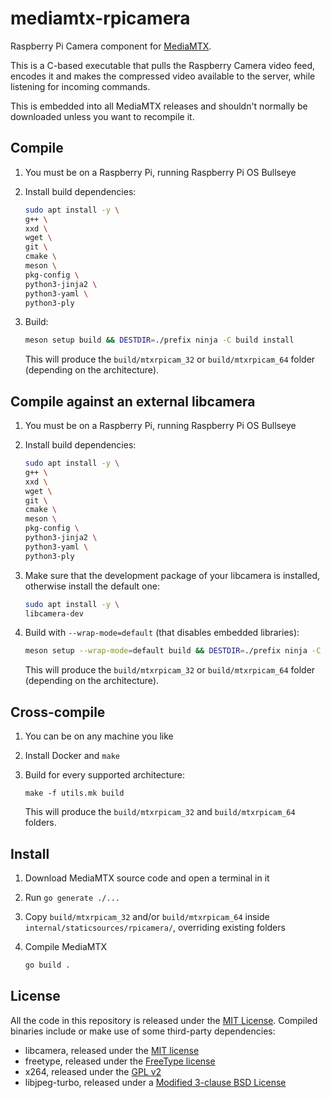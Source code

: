# mediamtx-rpicamera

Raspberry Pi Camera component for [MediaMTX](https://github.com/bluenviron/mediamtx).

This is a C-based executable that pulls the Raspberry Camera video feed, encodes it and makes the compressed video available to the server, while listening for incoming commands.

This is embedded into all MediaMTX releases and shouldn't normally be downloaded unless you want to recompile it.

## Compile

1. You must be on a Raspberry Pi, running Raspberry Pi OS Bullseye

2. Install build dependencies:

   ```sh
   sudo apt install -y \
   g++ \
   xxd \
   wget \
   git \
   cmake \
   meson \
   pkg-config \
   python3-jinja2 \
   python3-yaml \
   python3-ply
   ```

3. Build:

   ```sh
   meson setup build && DESTDIR=./prefix ninja -C build install
   ```

   This will produce the `build/mtxrpicam_32` or `build/mtxrpicam_64` folder (depending on the architecture).

## Compile against an external libcamera

1. You must be on a Raspberry Pi, running Raspberry Pi OS Bullseye

2. Install build dependencies:

   ```sh
   sudo apt install -y \
   g++ \
   xxd \
   wget \
   git \
   cmake \
   meson \
   pkg-config \
   python3-jinja2 \
   python3-yaml \
   python3-ply
   ```

3. Make sure that the development package of your libcamera is installed, otherwise install the default one:

   ```sh
   sudo apt install -y \
   libcamera-dev
   ```

3. Build with `--wrap-mode=default` (that disables embedded libraries):

   ```sh
   meson setup --wrap-mode=default build && DESTDIR=./prefix ninja -C build install
   ```

   This will produce the `build/mtxrpicam_32` or `build/mtxrpicam_64` folder (depending on the architecture).

## Cross-compile

1. You can be on any machine you like

2. Install Docker and `make`

3. Build for every supported architecture:

   ```
   make -f utils.mk build
   ```

   This will produce the `build/mtxrpicam_32` and `build/mtxrpicam_64` folders.

## Install

1. Download MediaMTX source code and open a terminal in it

2. Run `go generate ./...`

3. Copy `build/mtxrpicam_32` and/or `build/mtxrpicam_64` inside `internal/staticsources/rpicamera/`, overriding existing folders

4. Compile MediaMTX

   ```sh
   go build .
   ```

## License

All the code in this repository is released under the [MIT License](LICENSE). Compiled binaries include or make use of some third-party dependencies:

* libcamera, released under the [MIT license](https://git.libcamera.org/libcamera/libcamera.git/tree/LICENSES)
* freetype, released under the [FreeType license](https://github.com/freetype/freetype/blob/master/LICENSE.TXT)
* x264, released under the [GPL v2](https://gitlab.freedesktop.org/gstreamer/meson-ports/x264/-/blob/meson/COPYING)
* libjpeg-turbo, released under a [Modified 3-clause BSD License](https://github.com/libjpeg-turbo/libjpeg-turbo?tab=License-1-ov-file#the-modified-3-clause-bsd-license)
